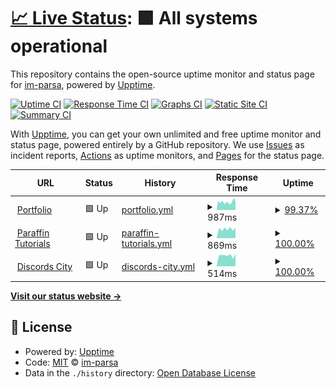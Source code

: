 # [📈 Live Status](https://im-parsa.github.io/status): <!--live status--> **🟩 All systems operational**

This repository contains the open-source uptime monitor and status page for [im-parsa](https://im-parsa.tech), powered by [Upptime](https://github.com/upptime/upptime).

[![Uptime CI](https://github.com/im-parsa/status/workflows/Uptime%20CI/badge.svg)](https://github.com/im-parsa/status/actions?query=workflow%3A%22Uptime+CI%22)
[![Response Time CI](https://github.com/im-parsa/status/workflows/Response%20Time%20CI/badge.svg)](https://github.com/im-parsa/status/actions?query=workflow%3A%22Response+Time+CI%22)
[![Graphs CI](https://github.com/im-parsa/status/workflows/Graphs%20CI/badge.svg)](https://github.com/im-parsa/status/actions?query=workflow%3A%22Graphs+CI%22)
[![Static Site CI](https://github.com/im-parsa/status/workflows/Static%20Site%20CI/badge.svg)](https://github.com/im-parsa/status/actions?query=workflow%3A%22Static+Site+CI%22)
[![Summary CI](https://github.com/im-parsa/status/workflows/Summary%20CI/badge.svg)](https://github.com/im-parsa/status/actions?query=workflow%3A%22Summary+CI%22)

With [Upptime](https://upptime.js.org), you can get your own unlimited and free uptime monitor and status page, powered entirely by a GitHub repository. We use [Issues](https://github.com/im-parsa/status/issues) as incident reports, [Actions](https://github.com/im-parsa/status/actions) as uptime monitors, and [Pages](https://im-parsa.github.io/status) for the status page.

<!--start: status pages-->
<!-- This summary is generated by Upptime (https://github.com/upptime/upptime) -->
<!-- Do not edit this manually, your changes will be overwritten -->
<!-- prettier-ignore -->
| URL | Status | History | Response Time | Uptime |
| --- | ------ | ------- | ------------- | ------ |
| <img alt="" src="https://parsa-firoozi.ir/favicon.png" height="13"> [Portfolio](https://parsa-firoozi.ir) | 🟩 Up | [portfolio.yml](https://github.com/im-parsa/status/commits/HEAD/history/portfolio.yml) | <details><summary><img alt="Response time graph" src="./graphs/portfolio/response-time-week.png" height="20"> 987ms</summary><br><a href="https://im-parsa.github.io/status/history/portfolio"><img alt="Response time 1115" src="https://img.shields.io/endpoint?url=https%3A%2F%2Fraw.githubusercontent.com%2Fim-parsa%2Fstatus%2FHEAD%2Fapi%2Fportfolio%2Fresponse-time.json"></a><br><a href="https://im-parsa.github.io/status/history/portfolio"><img alt="24-hour response time 1040" src="https://img.shields.io/endpoint?url=https%3A%2F%2Fraw.githubusercontent.com%2Fim-parsa%2Fstatus%2FHEAD%2Fapi%2Fportfolio%2Fresponse-time-day.json"></a><br><a href="https://im-parsa.github.io/status/history/portfolio"><img alt="7-day response time 987" src="https://img.shields.io/endpoint?url=https%3A%2F%2Fraw.githubusercontent.com%2Fim-parsa%2Fstatus%2FHEAD%2Fapi%2Fportfolio%2Fresponse-time-week.json"></a><br><a href="https://im-parsa.github.io/status/history/portfolio"><img alt="30-day response time 1115" src="https://img.shields.io/endpoint?url=https%3A%2F%2Fraw.githubusercontent.com%2Fim-parsa%2Fstatus%2FHEAD%2Fapi%2Fportfolio%2Fresponse-time-month.json"></a><br><a href="https://im-parsa.github.io/status/history/portfolio"><img alt="1-year response time 1115" src="https://img.shields.io/endpoint?url=https%3A%2F%2Fraw.githubusercontent.com%2Fim-parsa%2Fstatus%2FHEAD%2Fapi%2Fportfolio%2Fresponse-time-year.json"></a></details> | <details><summary><a href="https://im-parsa.github.io/status/history/portfolio">99.37%</a></summary><a href="https://im-parsa.github.io/status/history/portfolio"><img alt="All-time uptime 99.80%" src="https://img.shields.io/endpoint?url=https%3A%2F%2Fraw.githubusercontent.com%2Fim-parsa%2Fstatus%2FHEAD%2Fapi%2Fportfolio%2Fuptime.json"></a><br><a href="https://im-parsa.github.io/status/history/portfolio"><img alt="24-hour uptime 100.00%" src="https://img.shields.io/endpoint?url=https%3A%2F%2Fraw.githubusercontent.com%2Fim-parsa%2Fstatus%2FHEAD%2Fapi%2Fportfolio%2Fuptime-day.json"></a><br><a href="https://im-parsa.github.io/status/history/portfolio"><img alt="7-day uptime 99.37%" src="https://img.shields.io/endpoint?url=https%3A%2F%2Fraw.githubusercontent.com%2Fim-parsa%2Fstatus%2FHEAD%2Fapi%2Fportfolio%2Fuptime-week.json"></a><br><a href="https://im-parsa.github.io/status/history/portfolio"><img alt="30-day uptime 99.80%" src="https://img.shields.io/endpoint?url=https%3A%2F%2Fraw.githubusercontent.com%2Fim-parsa%2Fstatus%2FHEAD%2Fapi%2Fportfolio%2Fuptime-month.json"></a><br><a href="https://im-parsa.github.io/status/history/portfolio"><img alt="1-year uptime 99.80%" src="https://img.shields.io/endpoint?url=https%3A%2F%2Fraw.githubusercontent.com%2Fim-parsa%2Fstatus%2FHEAD%2Fapi%2Fportfolio%2Fuptime-year.json"></a></details>
| <img alt="" src="https://paraffin-tutorials.ir/favicon.png" height="13"> [Paraffin Tutorials](https://paraffin-tutorials.ir) | 🟩 Up | [paraffin-tutorials.yml](https://github.com/im-parsa/status/commits/HEAD/history/paraffin-tutorials.yml) | <details><summary><img alt="Response time graph" src="./graphs/paraffin-tutorials/response-time-week.png" height="20"> 869ms</summary><br><a href="https://im-parsa.github.io/status/history/paraffin-tutorials"><img alt="Response time 1005" src="https://img.shields.io/endpoint?url=https%3A%2F%2Fraw.githubusercontent.com%2Fim-parsa%2Fstatus%2FHEAD%2Fapi%2Fparaffin-tutorials%2Fresponse-time.json"></a><br><a href="https://im-parsa.github.io/status/history/paraffin-tutorials"><img alt="24-hour response time 988" src="https://img.shields.io/endpoint?url=https%3A%2F%2Fraw.githubusercontent.com%2Fim-parsa%2Fstatus%2FHEAD%2Fapi%2Fparaffin-tutorials%2Fresponse-time-day.json"></a><br><a href="https://im-parsa.github.io/status/history/paraffin-tutorials"><img alt="7-day response time 869" src="https://img.shields.io/endpoint?url=https%3A%2F%2Fraw.githubusercontent.com%2Fim-parsa%2Fstatus%2FHEAD%2Fapi%2Fparaffin-tutorials%2Fresponse-time-week.json"></a><br><a href="https://im-parsa.github.io/status/history/paraffin-tutorials"><img alt="30-day response time 1005" src="https://img.shields.io/endpoint?url=https%3A%2F%2Fraw.githubusercontent.com%2Fim-parsa%2Fstatus%2FHEAD%2Fapi%2Fparaffin-tutorials%2Fresponse-time-month.json"></a><br><a href="https://im-parsa.github.io/status/history/paraffin-tutorials"><img alt="1-year response time 1005" src="https://img.shields.io/endpoint?url=https%3A%2F%2Fraw.githubusercontent.com%2Fim-parsa%2Fstatus%2FHEAD%2Fapi%2Fparaffin-tutorials%2Fresponse-time-year.json"></a></details> | <details><summary><a href="https://im-parsa.github.io/status/history/paraffin-tutorials">100.00%</a></summary><a href="https://im-parsa.github.io/status/history/paraffin-tutorials"><img alt="All-time uptime 99.94%" src="https://img.shields.io/endpoint?url=https%3A%2F%2Fraw.githubusercontent.com%2Fim-parsa%2Fstatus%2FHEAD%2Fapi%2Fparaffin-tutorials%2Fuptime.json"></a><br><a href="https://im-parsa.github.io/status/history/paraffin-tutorials"><img alt="24-hour uptime 100.00%" src="https://img.shields.io/endpoint?url=https%3A%2F%2Fraw.githubusercontent.com%2Fim-parsa%2Fstatus%2FHEAD%2Fapi%2Fparaffin-tutorials%2Fuptime-day.json"></a><br><a href="https://im-parsa.github.io/status/history/paraffin-tutorials"><img alt="7-day uptime 100.00%" src="https://img.shields.io/endpoint?url=https%3A%2F%2Fraw.githubusercontent.com%2Fim-parsa%2Fstatus%2FHEAD%2Fapi%2Fparaffin-tutorials%2Fuptime-week.json"></a><br><a href="https://im-parsa.github.io/status/history/paraffin-tutorials"><img alt="30-day uptime 99.94%" src="https://img.shields.io/endpoint?url=https%3A%2F%2Fraw.githubusercontent.com%2Fim-parsa%2Fstatus%2FHEAD%2Fapi%2Fparaffin-tutorials%2Fuptime-month.json"></a><br><a href="https://im-parsa.github.io/status/history/paraffin-tutorials"><img alt="1-year uptime 99.94%" src="https://img.shields.io/endpoint?url=https%3A%2F%2Fraw.githubusercontent.com%2Fim-parsa%2Fstatus%2FHEAD%2Fapi%2Fparaffin-tutorials%2Fuptime-year.json"></a></details>
| <img alt="" src="https://discords.city/favicon.ico" height="13"> [Discords City](https://discords.city) | 🟩 Up | [discords-city.yml](https://github.com/im-parsa/status/commits/HEAD/history/discords-city.yml) | <details><summary><img alt="Response time graph" src="./graphs/discords-city/response-time-week.png" height="20"> 514ms</summary><br><a href="https://im-parsa.github.io/status/history/discords-city"><img alt="Response time 500" src="https://img.shields.io/endpoint?url=https%3A%2F%2Fraw.githubusercontent.com%2Fim-parsa%2Fstatus%2FHEAD%2Fapi%2Fdiscords-city%2Fresponse-time.json"></a><br><a href="https://im-parsa.github.io/status/history/discords-city"><img alt="24-hour response time 581" src="https://img.shields.io/endpoint?url=https%3A%2F%2Fraw.githubusercontent.com%2Fim-parsa%2Fstatus%2FHEAD%2Fapi%2Fdiscords-city%2Fresponse-time-day.json"></a><br><a href="https://im-parsa.github.io/status/history/discords-city"><img alt="7-day response time 514" src="https://img.shields.io/endpoint?url=https%3A%2F%2Fraw.githubusercontent.com%2Fim-parsa%2Fstatus%2FHEAD%2Fapi%2Fdiscords-city%2Fresponse-time-week.json"></a><br><a href="https://im-parsa.github.io/status/history/discords-city"><img alt="30-day response time 500" src="https://img.shields.io/endpoint?url=https%3A%2F%2Fraw.githubusercontent.com%2Fim-parsa%2Fstatus%2FHEAD%2Fapi%2Fdiscords-city%2Fresponse-time-month.json"></a><br><a href="https://im-parsa.github.io/status/history/discords-city"><img alt="1-year response time 500" src="https://img.shields.io/endpoint?url=https%3A%2F%2Fraw.githubusercontent.com%2Fim-parsa%2Fstatus%2FHEAD%2Fapi%2Fdiscords-city%2Fresponse-time-year.json"></a></details> | <details><summary><a href="https://im-parsa.github.io/status/history/discords-city">100.00%</a></summary><a href="https://im-parsa.github.io/status/history/discords-city"><img alt="All-time uptime 100.00%" src="https://img.shields.io/endpoint?url=https%3A%2F%2Fraw.githubusercontent.com%2Fim-parsa%2Fstatus%2FHEAD%2Fapi%2Fdiscords-city%2Fuptime.json"></a><br><a href="https://im-parsa.github.io/status/history/discords-city"><img alt="24-hour uptime 100.00%" src="https://img.shields.io/endpoint?url=https%3A%2F%2Fraw.githubusercontent.com%2Fim-parsa%2Fstatus%2FHEAD%2Fapi%2Fdiscords-city%2Fuptime-day.json"></a><br><a href="https://im-parsa.github.io/status/history/discords-city"><img alt="7-day uptime 100.00%" src="https://img.shields.io/endpoint?url=https%3A%2F%2Fraw.githubusercontent.com%2Fim-parsa%2Fstatus%2FHEAD%2Fapi%2Fdiscords-city%2Fuptime-week.json"></a><br><a href="https://im-parsa.github.io/status/history/discords-city"><img alt="30-day uptime 100.00%" src="https://img.shields.io/endpoint?url=https%3A%2F%2Fraw.githubusercontent.com%2Fim-parsa%2Fstatus%2FHEAD%2Fapi%2Fdiscords-city%2Fuptime-month.json"></a><br><a href="https://im-parsa.github.io/status/history/discords-city"><img alt="1-year uptime 100.00%" src="https://img.shields.io/endpoint?url=https%3A%2F%2Fraw.githubusercontent.com%2Fim-parsa%2Fstatus%2FHEAD%2Fapi%2Fdiscords-city%2Fuptime-year.json"></a></details>

<!--end: status pages-->

[**Visit our status website →**](https://im-parsa.github.io/status)

## 📄 License

- Powered by: [Upptime](https://github.com/upptime/upptime)
- Code: [MIT](./LICENSE) © [im-parsa](https://im-parsa.tech)
- Data in the `./history` directory: [Open Database License](https://opendatacommons.org/licenses/odbl/1-0/)
